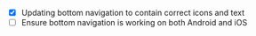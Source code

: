 - [x] Updating bottom navigation to contain correct icons and text 
- [ ] Ensure bottom navigation is working on both Android and iOS